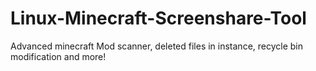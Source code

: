 # Linux-Minecraft-Screenshare-Tool
Advanced minecraft Mod scanner, deleted files in instance, recycle bin modification and more!
